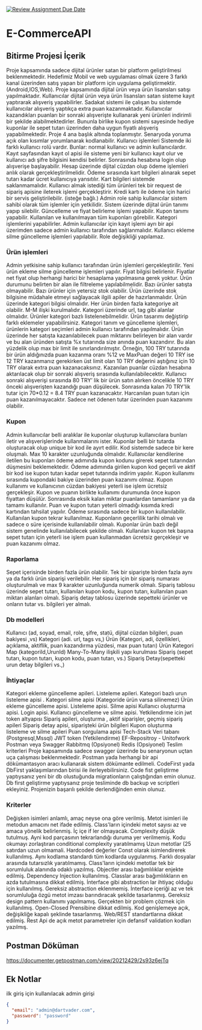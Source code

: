 [![Review Assignment Due Date](https://classroom.github.com/assets/deadline-readme-button-24ddc0f5d75046c5622901739e7c5dd533143b0c8e959d652212380cedb1ea36.svg)](https://classroom.github.com/a/EBv50WFu)
# E-CommerceAPI

## Bitirme Projesi İçerik
Proje kapsamında sadece dijital ürünler satan bir platform geliştirilmesi beklenmektedir. Hedefimiz Mobil ve web uygulaması olmak üzere 3 farklı kanal üzerinden satış yapan bir platform için uygulama geliştirmektir. (Android,IOS,Web). 
Proje kapsamında dijital ürün veya ürün lisansları satışı yapılmaktadır. Kullanıcılar dijital ürün veya ürün lisansları satan sisteme kayıt yaptırarak alışveriş yapabilirler. 
Sadakat sistemi ile çalışan bu sistemde kullanıcılar alışveriş yaptıkça extra puan kazanmaktadır. 
Kullanıcılar kazandıkları puanları bir sonraki alışverişte kullanarak yeni ürünleri indirimli bir şekilde alabilmektedirler. Bununla birlike kupon sistemi sayesinde hediye kuponlar ile sepet tutarı üzerinden daha uygun fiyatlı alışveriş yapabilmektedir. 
Proje 4 ana başlık altında toplanmıştır. Senaryoda yoruma açık olan kısımlar yorumlanarak kodlanabilir. 
 Kullanıcı işlemleri
Sistemde iki farklı kullanıcı rolü vardır. Bunlar: normal kullanıcı ve admin kullanıcılardır. Kayıt sayfasından kayıt ol apisi ile sisteme yeni bir kullanıcı kayıt olur ve kullanıcı adı şifre bilgisini kendisi belirler. Sonrasında hesabına login olup alışverişe başlayabilir. Hesap üzerinde dijital cüzdan olup ödeme işlemleri anlık olarak gerçekleştirilmelidir. Ödeme sırasında kart bilgileri alınarak sepet tutarı kadar ücret kullanıcıya yansıtılır. 
Kart bilgileri sistemde saklanmamalıdır. Kullanıcı almak istediği tüm ürünleri tek bir request de sipariş apisine ileterek işlemi gerçekleştirir. 
Kredi kartı ile ödeme için harici bir servis geliştirilebilir. (isteğe bağlı.) Admin role sahip kullanıcılar sistem sahibi olarak tüm işlemler için yetkilidir. Sistem üzerinde dijital ürün tanımı yapıp silebilir. Güncelleme ve fiyat belirleme işlemi yapabilir. Kupon tanımı yapabilir. Kullanılan ve kullanılmayan tüm kuponları görebilir. Kategori işlemlerini yapabilirler. 
Admin kullanıcılar için kayıt işlemi ayrı bir api üzerimden sadece admin kullanıcı tarafından sağlanmalıdır.  Kullanıcı ekleme silme güncelleme işlemleri yapılabilir. Role değişikliği yapılamaz.
 ### Ürün işlemleri
Admin yetkisine sahip kullanıcı tarafından ürün işlemleri gerçekleştirilir. Yeni ürün ekleme silme güncelleme işlemleri yapılır. Fiyat bilgisi belirlenir. Fiyatlar net fiyat olup herhangi harici bir hesaplama yapılmasına gerek yoktur. Ürün durumunu belirten bir alan ile filtreleme yapılabilmelidir. Bazı ürünler satışta olmayabilir. Bazı ürünler için yetersiz stok olabilir. Ürün üzerinde stok bilgisine müdahale etmeyi sağlayacak ilgili apiler de hazırlanmalıdır. 
Ürün üzerinde kategori bilgisi olmalıdır. Her ürün birden fazla kategoriye ait olabilir. M-M ilişki kurulmalıdır. Kategori üzerinde url, tag gibi alanlar olmalıdır. Ürünler kategori bazlı listelenebilmelidir. 
Ürün tasarımı değiştirip farklı eklemeler yapabilirsiniz. 
Kategori tanım ve güncelleme işlemleri, ürünlerin kategori seçimleri admin kullanıcı tarafından yapılmalıdır. 
Ürün üzerinde her satışta kazanılabilecek puan miktarını belirleyen bir alan vardır ve bu alan üründen satışta %x tutarında size anında puan kazandırır. Bu alan yüzdelik olup max bir limit ile sınırlandırılmıştır. Örneğin, 100 TRY tutarında bir ürün aldığınızda puan kazanma oranı %12 ve MaxPuan değeri 10 TRY ise 12 TRY kazanmanız gerekirken üst limit olan 10 TRY değerini aştığınız için 10 TRY olarak extra puan kazanacaksınız. 
Kazanılan puanlar cüzdan hesabına aktarılacak olup bir sonraki alışveriş sırasında kullanılabilecektir. 
Kullanıcı sonraki alışverişi sırasında 80 TRYʼ lik bir ürün satın alırken öncelikle 10 TRY önceki alışverişten kazandığı puan düşülecek. Sonrasında kalan 70 TRYʼlik tutar için 70*0.12 = 8.4 TRY puan kazanacaktır. 
Harcanılan puan tutarı için puan kazanılmayacaktır. Sadece net ödenen tutar üzerinden puan kazanımı olabilir. 
### Kupon
Admin kullanıcılar belli aralıklar ile kuponlar oluşturup kullanıcılara bunları iletir ve alışverişlerinde kullanmalarını ister. Kuponlar belli bir tutarda oluşturacak olup unique bir kod ile ayırt edilir. Kod sistemde sadece bir kere oluşmalı. Max 10 karakter uzunluğunda olmalıdır.
Kullanıcılar kendilerine iletilen bu kuponları ödeme adımında kupon kodunu girerek sepet tutarından düşmesini beklemektedir. Ödeme adımında girilen kupon kod geçerli ve aktif bir kod ise kupon tutarı kadar sepet tutarında indirim yapılır. 
Kupon kullanımı sırasında kupondaki bakiye üzerinden puan kazanımı olmaz. Kupon kullanımı ve kullanıcının cüzdan bakiyesi yeterli ise işlem ücretsiz gerçekleşir. 
Kupon ve puanın birlikte kullanımı durumunda önce kupon fiyattan düşülür. Sonrasında eksik kalan miktar puanlardan tamamlanır ya da tamamı kullanılır. Puan ve kupon tutarı yeterli olmadığı kısımda kredi kartından tahsilat yapılır. Ödeme sırasında sadece bir kupon kullanılabilir. Kullanılan kupon tekrar kullanılmaz. 
Kuponların geçerlilik tarihi olmalı ve sadece o süre içerisinde kullanılabilir olmalı. Kuponlar ürün bazlı değil sistem genelinde kullanılabilecek şekilde olmalı. Kullanılan kupon tek başına sepet tutarı için yeterli ise işlem puan kullanmadan ücretsiz gerçekleşir ve puan kazanımı olmaz. 
### Raporlama
Sepet içerisinde birden fazla ürün olabilir. Tek bir siparişte birden fazla aynı ya da farklı ürün siparişi verilebilir. 
Her sipariş için bir sipariş numarası oluşturulmalı ve max 9 karakter uzunluğunda numerik olmalı. 
Sipariş tablosu üzerinde sepet tutarı, kullanılan kupon kodu, kupon tutarı, kullanılan puan miktarı alanları olmalı. 
Sipariş detay tablosu üzerinde sepetteki ürünler ve onların tutar vs. bilgileri yer almalı. 
### Db modelleri 
Kullanıcı (ad, soyad, email, role, şifre, statü, dijital cüzdan bilgileri, puan bakiyesi ,vs) 
Kategori (adi. url, tags vs,) 
Ürün (Kategori, adi, özellikleri, açıklama, aktiflik, puan kazandırma yüzdesi, max puan tutarı) 
Ürün Kategori Map (kategoriId,UrunId) Many-To-Many ilişkili yapı kurulması Sipariş (sepet tutarı, kupon tutarı, kupon kodu, puan tutarı, vs.) 
Sipariş Detay(sepetteki urun detay bilgileri vs.,)
### İhtiyaçlar 
Kategori ekleme güncelleme apileri. Listeleme apileri. 
Kategori bazlı urun listeleme apisi . 
Kategori silme apisi (Kategoride ürün varsa silinemez) 
Ürün ekleme güncelleme apisi. Listeleme apisi. Silme apisi 
Kullanıcı oluşturma apisi. Login apisi. Kullanıcı güncelleme ve silme apisi. Yetkilendirme icin jwt token altyapısı 
Sipariş apileri, oluşturma , aktif siparişler, geçmiş sipariş apileri 
Sipariş detay apisi, siparişteki ürün bilgileri 
Kupon oluşturma listeleme ve silme apileri 
Puan sorgulama apisi 
Tech-Stack 
Veri tabanı (Postgresql,Mssql) 
JWT token (Yetkilendirme) 
EF-Repositroy - Unitofwork 
Postman veya Swagger 
Rabbitmq (Opsiyonel) 
Redis (Opsiyonel) 
Teslim kriterleri 
Proje kapsamında sadece swagger üzerinde bu senaryonun uçtan uça çalışması beklenmektedir. 
Postman yada herhangi bir api dökümantasyon aracı kullanarak sistem dökümante edilmeli. 
CodeFirst yada DbFirst yaklaşımlarından birisi ile ilerleyebilirsiniz. Code fist geliştirme yaptıysanız yeni bir db olustuğunda migrationların çalıştığından emin olunuz. 
Db first geliştirme yaptıysanız proje tesliminde db backup ve scriptleri ekleyiniz. Projenizin başarılı şekilde derlendiğinden emin olunuz. 
### Kriterler 
Değişken isimleri anlamlı, amaç neyse ona göre verilmiş. 
Metot isimleri ile metodun amacını net ifade edilmiş. 
Class'ların içindeki metot sayısı az ve amaca yönelik belirlenmiş.
İç içe if ler olmayacak. Complexity düşük tutulmuş. 
Ayni kod parçasının tekrarlandığı duruma yer verilmemiş. 
Kodu okumayı zorlaştıran conditional complexity yaratılmamış Uzun metotlar (25 satırdan uzun olmamali. 
Hardcoded değerler Const olarak isimlendirerek kullanılmış. 
Aynı kodlama standardı tüm kodlarda uygulanmış. Farklı dosyalar arasında tutarsızlık yaratılmamış. 
Class'ların içindeki metotlar tek bir sorumluluk alanında odaklı yazılmış. Objectler arası bağımlılıklar enjekte edilmiş. 
Dependency Injection kullanılmış. 
Classlar arası bağımlılıkların en azda tutulmasına dikkat edilmiş. İnterface gibi abstraction lar ihtiyaç olduğu için kullanılmış. Gereksiz abstraction eklenmemiş. 
İnterface içeriği az ve tek sorumluluğa özgü metot imzası barındıracak şekilde tasarlanmış. Gereksiz design pattern kullanımı yapılmamış. 
Gerçekten bir problem çözmek için kullanılmış. 
Open-Closed Prensibine dikkat edilmiş. Kod genişlemeye açık, değişikliğe kapalı şeklinde tasarlanmış. Web/REST standartlarına dikkat edilmiş. Rest Api de açık metot parametreler için defansif validation kodları yazılmış.


## Postman Döküman
https://documenter.getpostman.com/view/20212429/2s93z6ejTq

## Ek Notlar
ilk giriş için kullanılacak admin girişi
```JSON
{
  "email": "admin@dartvader.com",
  "password": "password"
}
```
